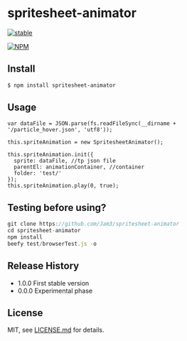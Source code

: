 # spritesheet-animator

[![stable](http://badges.github.io/stability-badges/dist/stable.svg)](http://github.com/badges/stability-badges)

[![NPM](https://nodei.co/npm/spritesheet-animator.png)](https://www.npmjs.com/package/spritesheet-animator)

## Install

```bash
$ npm install spritesheet-animator
```

## Usage

```
var dataFile = JSON.parse(fs.readFileSync(__dirname + '/particle_hover.json', 'utf8'));

this.spriteAnimation = new SpritesheetAnimator();

this.spriteAnimation.init({
  sprite: dataFile,	//tp json file
  parentEl: animationContainer, //container
  folder: 'test/'
});
this.spriteAnimation.play(0, true);
```

## Testing before using?

```js
git clone https://github.com/Jam3/spritesheet-animator
cd spritesheet-animator
npm install
beefy test/browserTest.js -o
```

## Release History

* 1.0.0 First stable version
* 0.0.0 Experimental phase


## License

MIT, see [LICENSE.md](http://github.com/miguelmoraleda/moduleTest/blob/master/LICENSE.md) for details.
